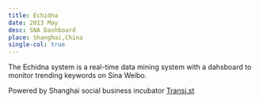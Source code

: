 ```yaml
---
title: Echidna
date: 2013 May
desc: SNA Dashboard
place: Shanghai,China
single-col: true
---
```


The Echidna system is a real-time data mining system with a dahsboard to monitor trending keywords on Sina Weibo.

Powered by Shanghai social business incubator [Transi.st](http://transi.st/)
